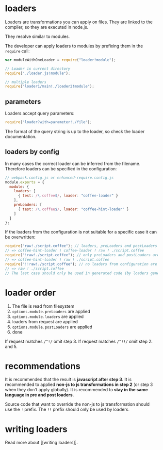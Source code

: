 # loaders

Loaders are transformations you can apply on files. They are linked to the compiler, so they are executed in node.js.

They resolve similar to modules.

The developer can apply loaders to modules by prefixing them in the `require` call:

``` javascript
var moduleWithOneLoader = require("loader!module");

// Loader in current directory
require("./loader.js!module");

// multiple loaders
require("loader1/main!./loader2!module");
```

## parameters

Loaders accept query parameters:

``` javascript
require("loader?with=parameter!./file");
```

The format of the query string is up to the loader, so check the loader documentation.

## loaders by config

In many cases the correct loader can be inferred from the filename. Therefore loaders can be specified in the configuration:

``` javascript
// webpack.config.js or enhanced-require.config.js
module.exports = {
  module: {
    loaders: [
      { test: /\.coffee$/, loader: "coffee-loader" }
    ],
    preLoaders: [
      { test: /\.coffee$/, loader: "coffee-hint-loader" }
    ]
  }
};
```

If the loaders from the configuration is not suitable for a specific case it can be overwritten:

``` javascript
require("raw!./script.coffee"); // loaders, preLoaders and postLoaders are applied
// => coffee-hint-loader ! coffee-loader ! raw ! ./script.coffee
require("!raw!./script.coffee"); // only preLoaders and postLoaders are applied
// => coffee-hint-loader ! raw ! ./script.coffee
require("!!raw!./script.coffee"); // no loaders from configuration are applied
// => raw ! ./script.coffee
// The last case should only be used in generated code (by loaders generated)
```

# loader order

1. The file is read from filesystem
2. `options.module.preLoaders` are applied
3. `options.module.loaders` are applied
4. loaders from request are applied
5. `options.module.postLoaders` are applied
6. done

If request matches `/^!/` omit step 3.
If request matches `/^!!/` omit step 2. and 5.

# recommendations

It is recommended that the result is **javascript after step 3**.
It is recommended to applied **non-js to js transformations in step 2** (or step 3 when they don't apply globally).
It is recommended to **stay in the same language in pre and post loaders**.

Source code that want to override the non-js to js transformation should use the `!` prefix.
The `!!` prefix should only be used by loaders.

# writing loaders

Read more about [[writing loaders]].